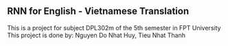 ## RNN for English - Vietnamese Translation
This is a project for subject DPL302m of the 5th semester in FPT University\
This project is done by: Nguyen Do Nhat Huy, Tieu Nhat Thanh